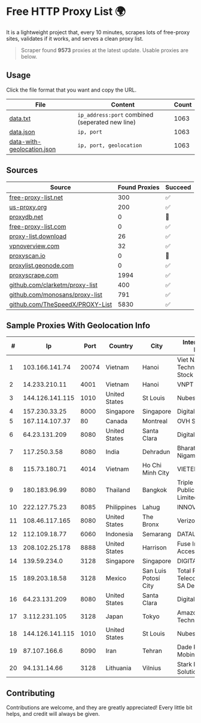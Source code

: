 
# Free HTTP Proxy List 🌍

It is a lightweight project that, every 10 minutes, scrapes lots of free-proxy sites, validates if it works, and serves a clean proxy list.


> Scraper found **9573** proxies at the latest update. Usable proxies are below.

## Usage

Click the file format that you want and copy the URL.


|File|Content|Count|
|----|-------|-----|
|[data.txt](https://raw.githubusercontent.com/themiralay/Proxy-List-World/master/data.txt)|`ip_address:port` combined (seperated new line)|1063|
|[data.json](https://raw.githubusercontent.com/themiralay/Proxy-List-World/master/data.json)|`ip, port`|1063|
|[data-with-geolocation.json](https://raw.githubusercontent.com/themiralay/Proxy-List-World/master/data-with-geolocation.json)|`ip, port, geolocation`|1063|

## Sources

|Source|Found Proxies|Succeed|
|------|-------------|-------|
|[free-proxy-list.net](https://free-proxy-list.net)|300|✅|
|[us-proxy.org](https://www.us-proxy.org)|200|✅|
|[proxydb.net](http://proxydb.net)|0|🚫|
|[free-proxy-list.com](https://free-proxy-list.com/?page=&port=&type%5B%5D=http&type%5B%5D=https&up_time=0&search=Search)|0|✅|
|[proxy-list.download](https://www.proxy-list.download/HTTP)|26|✅|
|[vpnoverview.com](https://vpnoverview.com/privacy/anonymous-browsing/free-proxy-servers)|32|✅|
|[proxyscan.io](https://www.proxyscan.io)|0|🚫|
|[proxylist.geonode.com](https://proxylist.geonode.com/api/proxy-list?limit=300&page=1&sort_by=lastChecked&sort_type=desc&protocols=http,https)|0|✅|
|[proxyscrape.com](https://api.proxyscrape.com/v2/?request=displayproxies&protocol=http&timeout=10000&country=all&ssl=all&anonymity=all)|1994|✅|
|[github.com/clarketm/proxy-list](https://raw.githubusercontent.com/clarketm/proxy-list/master/proxy-list-raw.txt)|400|✅|
|[github.com/monosans/proxy-list](https://raw.githubusercontent.com/monosans/proxy-list/main/proxies/http.txt)|791|✅|
|[github.com/TheSpeedX/PROXY-List](https://raw.githubusercontent.com/TheSpeedX/PROXY-List/master/http.txt)|5830|✅|


## Sample Proxies With Geolocation Info

|#|Ip|Port|Country|City|Internet Service Provider|
|-|--|----|-------|----|-------------------------|
|1|103.166.141.74|20074|Vietnam|Hanoi|Viet NAM Cloud Technology Joint Stock Company|
|2|14.233.210.11|4001|Vietnam|Hanoi|VNPT|
|3|144.126.141.115|1010|United States|St Louis|Nubes, LLC|
|4|157.230.33.25|8000|Singapore|Singapore|DigitalOcean, LLC|
|5|167.114.107.37|80|Canada|Montreal|OVH SAS|
|6|64.23.131.209|8080|United States|Santa Clara|DigitalOcean, LLC|
|7|117.250.3.58|8080|India|Dehradun|Bharat Sanchar Nigam Ltd|
|8|115.73.180.71|4014|Vietnam|Ho Chi Minh City|VIETELmetro|
|9|180.183.96.99|8080|Thailand|Bangkok|Triple T Broadband Public Company Limited|
|10|222.127.75.23|8085|Philippines|Lahug|INNOVE|
|11|108.46.117.165|8080|United States|The Bronx|Verizon Business|
|12|112.109.18.77|6060|Indonesia|Semarang|DATAUTAMANET|
|13|208.102.25.178|8888|United States|Harrison|Fuse Internet Access|
|14|139.59.234.0|3128|Singapore|Singapore|DIGITALOCEAN|
|15|189.203.18.58|3128|Mexico|San Luis Potosí City|Total Play Telecomunicaciones SA De CV|
|16|64.23.131.209|8080|United States|Santa Clara|DigitalOcean, LLC|
|17|3.112.231.105|3128|Japan|Tokyo|Amazon Technologies Inc.|
|18|144.126.141.115|1010|United States|St Louis|Nubes, LLC|
|19|87.107.166.6|8090|Iran|Tehran|Dade Pardazi Mobinhost Co LTD|
|20|94.131.14.66|3128|Lithuania|Vilnius|Stark Industries Solutions LTD|



## Contributing

Contributions are welcome, and they are greatly appreciated! Every
little bit helps, and credit will always be given.


